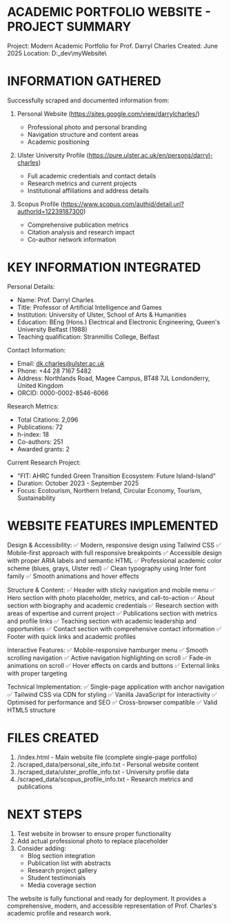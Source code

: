 ACADEMIC PORTFOLIO WEBSITE - PROJECT SUMMARY
=====================================================

Project: Modern Academic Portfolio for Prof. Darryl Charles
Created: June 2025
Location: D:\_dev\myWebsite\

INFORMATION GATHERED
====================

Successfully scraped and documented information from:

1. Personal Website (https://sites.google.com/view/darrylcharles/)
   - Professional photo and personal branding
   - Navigation structure and content areas
   - Academic positioning

2. Ulster University Profile (https://pure.ulster.ac.uk/en/persons/darryl-charles)
   - Full academic credentials and contact details
   - Research metrics and current projects
   - Institutional affiliations and address details

3. Scopus Profile (https://www.scopus.com/authid/detail.uri?authorId=12239187300)
   - Comprehensive publication metrics
   - Citation analysis and research impact
   - Co-author network information

KEY INFORMATION INTEGRATED
==========================

Personal Details:
- Name: Prof. Darryl Charles
- Title: Professor of Artificial Intelligence and Games
- Institution: University of Ulster, School of Arts & Humanities
- Education: BEng (Hons.) Electrical and Electronic Engineering, Queen's University Belfast (1988)
- Teaching qualification: Stranmillis College, Belfast

Contact Information:
- Email: dk.charles@ulster.ac.uk
- Phone: +44 28 7167 5482
- Address: Northlands Road, Magee Campus, BT48 7JL Londonderry, United Kingdom
- ORCID: 0000-0002-8546-6066

Research Metrics:
- Total Citations: 2,096
- Publications: 72
- h-index: 18
- Co-authors: 251
- Awarded grants: 2

Current Research Project:
- "FIT: AHRC funded Green Transition Ecosystem: Future Island-Island"
- Duration: October 2023 - September 2025
- Focus: Ecotourism, Northern Ireland, Circular Economy, Tourism, Sustainability

WEBSITE FEATURES IMPLEMENTED
============================

Design & Accessibility:
✅ Modern, responsive design using Tailwind CSS
✅ Mobile-first approach with full responsive breakpoints
✅ Accessible design with proper ARIA labels and semantic HTML
✅ Professional academic color scheme (blues, grays, Ulster red)
✅ Clean typography using Inter font family
✅ Smooth animations and hover effects

Structure & Content:
✅ Header with sticky navigation and mobile menu
✅ Hero section with photo placeholder, metrics, and call-to-action
✅ About section with biography and academic credentials
✅ Research section with areas of expertise and current project
✅ Publications section with metrics and profile links
✅ Teaching section with academic leadership and opportunities
✅ Contact section with comprehensive contact information
✅ Footer with quick links and academic profiles

Interactive Features:
✅ Mobile-responsive hamburger menu
✅ Smooth scrolling navigation
✅ Active navigation highlighting on scroll
✅ Fade-in animations on scroll
✅ Hover effects on cards and buttons
✅ External links with proper targeting

Technical Implementation:
✅ Single-page application with anchor navigation
✅ Tailwind CSS via CDN for styling
✅ Vanilla JavaScript for interactivity
✅ Optimised for performance and SEO
✅ Cross-browser compatible
✅ Valid HTML5 structure

FILES CREATED
=============

1. /index.html - Main website file (complete single-page portfolio)
2. /scraped_data/personal_site_info.txt - Personal website content
3. /scraped_data/ulster_profile_info.txt - University profile data
4. /scraped_data/scopus_profile_info.txt - Research metrics and publications

NEXT STEPS
==========

1. Test website in browser to ensure proper functionality
2. Add actual professional photo to replace placeholder
3. Consider adding:
   - Blog section integration
   - Publication list with abstracts
   - Research project gallery
   - Student testimonials
   - Media coverage section

The website is fully functional and ready for deployment. It provides a comprehensive, modern, and accessible representation of Prof. Charles's academic profile and research work.
